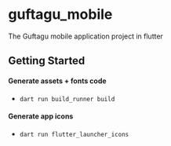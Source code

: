 # guftagu_mobile

The Guftagu mobile application project in flutter

## Getting Started

#### Generate assets + fonts code

- `dart run build_runner build`

#### Generate app icons 

 - `dart run flutter_launcher_icons`

<!-- #### Generate native splash icon 

 - `dart run flutter_native_splash:create` -->

<!-- #### Generate hive code

- `flutter packages pub run build_runner build` -->